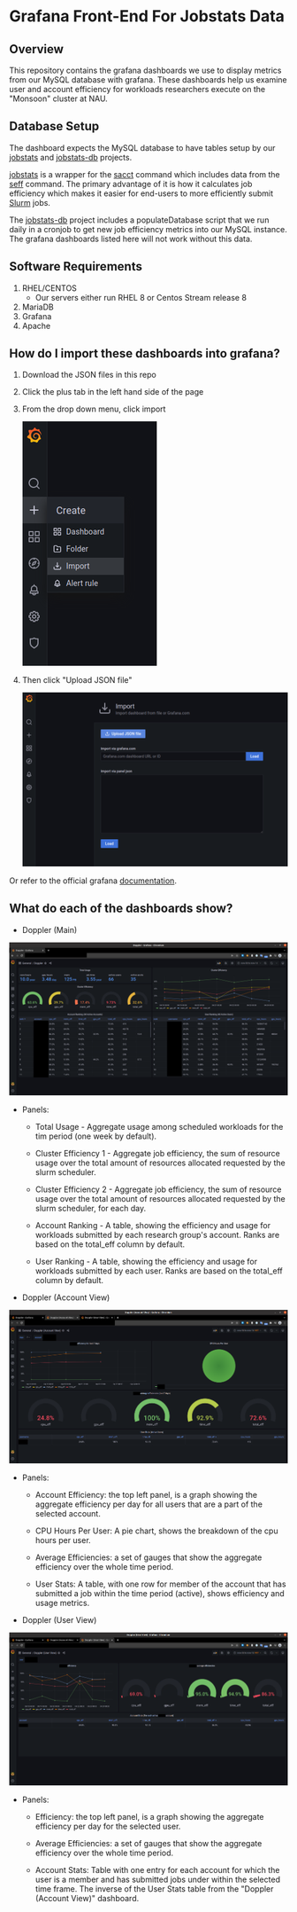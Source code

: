 # Grafana Front-End For Jobstats Data

## Overview

This repository contains the grafana dashboards we use to display metrics from our MySQL database with grafana. These dashboards help us examine user and account efficiency for workloads researchers execute on the "Monsoon" cluster at NAU.

## Database Setup

The dashboard expects the MySQL database to have tables setup by our [jobstats](https://github.com/nauhpc/jobstats) and [jobstats-db](https://github.com/nauhpc/jobstats-db) projects.

[jobstats](https://github.com/nauhpc/jobstats) is a wrapper for the [sacct](https://slurm.schedmd.com/sacct.html) command which includes data from the [seff](https://bugs.schedmd.com/show_bug.cgi?id=1611) command. The primary advantage of it is how it calculates job efficiency which makes it easier for end-users to more efficiently submit [Slurm](https://slurm.schedmd.com/) jobs.

The [jobstats-db](https://github.com/nauhpc/jobstats-db) project includes a populateDatabase script that we run daily in a cronjob to get new job efficiency metrics into our MySQL instance. The grafana dashboards listed here will not work without this data.

## Software Requirements

1. RHEL/CENTOS
   - Our servers either run RHEL 8 or Centos Stream release 8
2. MariaDB
3. Grafana
4. Apache

## How do I import these dashboards into grafana?

1. Download the JSON files in this repo

2. Click the plus tab in the left hand side of the page

3. From the drop down menu, click import

   ![import step 1](import-screenshot-p1.png)

4. Then click "Upload JSON file"

   ![import step 2](import-screenshot-p2.png)

Or refer to the official grafana [documentation](https://grafana.com/docs/grafana/latest/dashboards/export-import/).

## What do each of the dashboards show?

- Doppler (Main)

![doppler main dashboard](doppler-main-dashboard.png)

  - Panels:

    - Total Usage - Aggregate usage among scheduled workloads for the tim period (one week by default).

    - Cluster Efficiency 1 - Aggregate job efficiency, the sum of resource usage over the total amount of resources allocated requested by the slurm scheduler.

    - Cluster Efficiency 2 - Aggregate job efficiency, the sum of resource usage over the total amount of resources allocated requested by the slurm scheduler, for each day.

    - Account Ranking - A table, showing the efficiency and usage for workloads submitted by each research group's account. Ranks are based on the total_eff column by default.

    - User Ranking - A table, showing the efficiency and usage for workloads submitted by each user. Ranks are based on the total_eff column by default.

- Doppler (Account View)

![doppler account view dashboard](doppler-account-view-dashboard.png)

  - Panels:

    - Account Efficiency: the top left panel, is a graph showing the aggregate efficiency per day for all users that are a part of the selected account.

    - CPU Hours Per User: A pie chart, shows the breakdown of the cpu hours per user.

    - Average Efficiencies: a set of gauges that show the aggregate efficiency over the whole time period.

    - User Stats: A table, with one row for member of the account that has submitted a job within the time period (active), shows efficiency and usage metrics.

- Doppler (User View)

![doppler user view dashboard](doppler-user-view-dashboard.png)

  - Panels:

    - Efficiency: the top left panel, is a graph showing the aggregate efficiency per day for the selected user.

    - Average Efficiencies: a set of gauges that show the aggregate efficiency over the whole time period.

    - Account Stats: Table with one entry for each account for which the user is a member and has submitted jobs under within the selected time frame. The inverse of the User Stats table from the "Doppler (Account View)" dashboard.